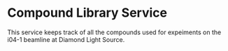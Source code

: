# Compound Library Service

This service keeps track of all the compounds used for expeiments on the i04-1 beamline at Diamond Light Source.
